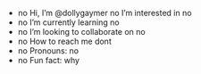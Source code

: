 - no Hi, I’m @dollygaymer
  no I’m interested in no
- no I’m currently learning no
- no I’m looking to collaborate on no
- no How to reach me dont
- no Pronouns: no
- no Fun fact: why

<!---
dollygaymer/dollygaymer is a NOT INTERESSTED IN HUMAN INTERACTION
--->
